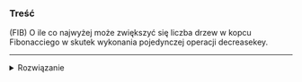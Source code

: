 ### Treść
(FIB)
O ile co najwyżej może zwiększyć się liczba drzew w kopcu Fibonacciego w skutek wykonania pojedynczej operacji decreasekey.

------
<details><summary>Rozwiązanie</summary>
<p>
    
O(n) gdy będziemy mieli jedno drzewo w postaci listy, gdzie każdy wierzchołek(korzeń i liść nie muszą spełniać tego warunku) miał już uciętego syna.
